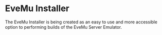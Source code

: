 # EveMu Installer #
The EveMu Installer is being created as an easy to use and more accessible option to performing builds of the EveMu Server Emulator.